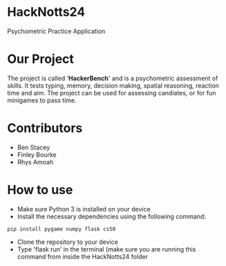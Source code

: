 # HackNotts24
Psychometric Practice Application

# Our Project
The project is called '**HackerBench**' and is a psychometric assessment of skills. It tests typing, memory, decision making, spatial reasoning, reaction time and aim. The project can be used for assessing candiates, or for fun minigames to pass time. 

# Contributors
- Ben Stacey
- Finley Bourke
- Rhys Amoah

# How to use
- Make sure Python 3 is installed on your device
- Install the necessary dependencies using the following command:
```
pip install pygame numpy flask cs50
```
- Clone the repository to your device
- Type 'flask run' in the terminal (make sure you are running this command from inside the HackNotts24 folder
